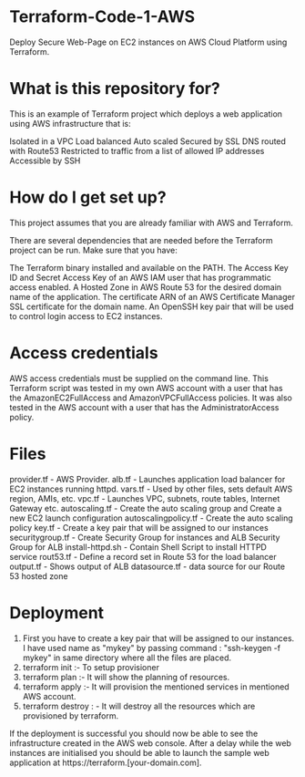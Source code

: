 # Terraform-Code-1-AWS
Deploy Secure Web-Page on EC2 instances on AWS Cloud Platform using Terraform.

# What is this repository for?
This is an example of Terraform project which deploys a web application using AWS infrastructure that is:

Isolated in a VPC
Load balanced
Auto scaled
Secured by SSL
DNS routed with Route53
Restricted to traffic from a list of allowed IP addresses
Accessible by SSH

# How do I get set up?
This project assumes that you are already familiar with AWS and Terraform.

There are several dependencies that are needed before the Terraform project can be run. Make sure that you have:

The Terraform binary installed and available on the PATH.
The Access Key ID and Secret Access Key of an AWS IAM user that has programmatic access enabled.
A Hosted Zone in AWS Route 53 for the desired domain name of the application.
The certificate ARN of an AWS Certificate Manager SSL certificate for the domain name.
An OpenSSH key pair that will be used to control login access to EC2 instances.

# Access credentials 
AWS access credentials must be supplied on the command line. This Terraform script was tested in my own AWS account with a user that has the AmazonEC2FullAccess and AmazonVPCFullAccess policies. It was also tested in the AWS account with a user that has the AdministratorAccess policy.

# Files
provider.tf - AWS Provider.
alb.tf - Launches application load balancer for EC2 instances running httpd.
vars.tf - Used by other files, sets default AWS region, AMIs, etc.
vpc.tf - Launches VPC, subnets, route tables, Internet Gateway etc.
autoscaling.tf - Create the auto scaling group and Create a new EC2 launch configuration
autoscalingpolicy.tf - Create the auto scaling policy
key.tf - Create a key pair that will be assigned to our instances
securitygroup.tf - Create Security Group for instances and ALB Security Group for ALB
install-httpd.sh - Contain Shell Script to install HTTPD service
rout53.tf - Define a record set in Route 53 for the load balancer
output.tf - Shows output of ALB
datasource.tf - data source for our Route 53 hosted zone

# Deployment

1. First you have to create a key pair that will be assigned to our instances. I have used name as "mykey" by passing command : "ssh-keygen -f mykey" in same 
   directory where all the files are placed.
2. terraform init :- To setup provisioner
3. terraform plan :- It will show the planning of resources. 
4. terraform apply :- It will provision the mentioned services in mentioned AWS account.
5. terraform destroy : - It will destroy all the resources which are provisioned by terraform.

If the deployment is successful you should now be able to see the infrastructure created in the AWS web console. After a delay while the web instances are 
initialised you should be able to launch the sample web application at https://terraform.[your-domain.com].






